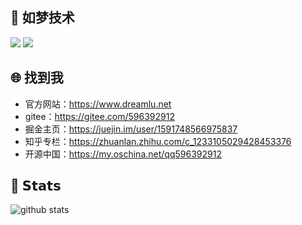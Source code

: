 ## :rocket: 如梦技术

[![](https://img.shields.io/badge/-@如梦技术-%231DA1F2?style=flat-square&logo=twitter&logoColor=ffffff)](https://twitter.com/qq596392912)
[![](https://img.shields.io/badge/-如梦技术-%23181717?style=flat-square&logo=github)](https://github.com/ChunMengLu)

## :globe_with_meridians: 找到我

- 官方网站：https://www.dreamlu.net
- gitee：https://gitee.com/596392912
- 掘金主页：https://juejin.im/user/1591748566975837
- 知乎专栏：https://zhuanlan.zhihu.com/c_1233105029428453376
- 开源中国：https://my.oschina.net/qq596392912

## :green_heart: 𝗦𝘁𝗮𝘁𝘀

![github stats](https://github-readme-stats.vercel.app/api?username=ChunMengLu&show_icons=true&theme=dracula)
